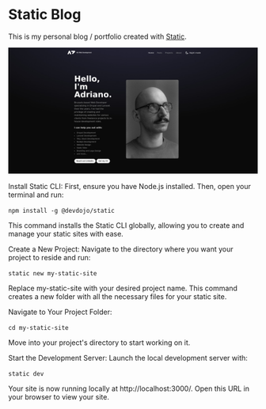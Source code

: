 # Static Blog

This is my personal blog / portfolio created with [Static](https://static.devdojo.com).

![Cover Photo](assets/images/cover.jpg)



Install Static CLI: First, ensure you have Node.js installed. Then, open your terminal and run:

`npm install -g @devdojo/static`

This command installs the Static CLI globally, allowing you to create and manage your static sites with ease.

Create a New Project: Navigate to the directory where you want your project to reside and run:

`static new my-static-site`

Replace my-static-site with your desired project name. This command creates a new folder with all the necessary files for your static site.

Navigate to Your Project Folder:

`cd my-static-site`

Move into your project's directory to start working on it.

Start the Development Server: Launch the local development server with:

`static dev`

Your site is now running locally at http://localhost:3000/. Open this URL in your browser to view your site.
